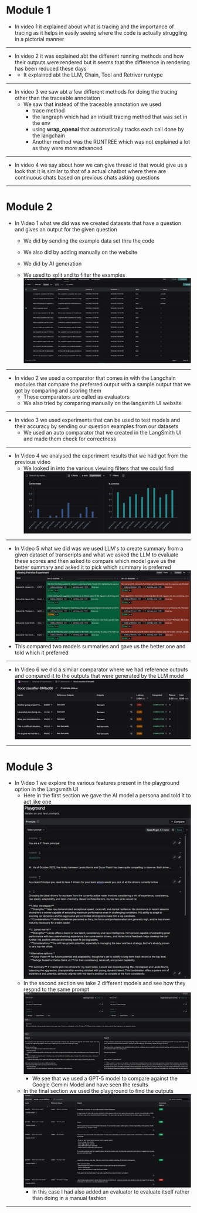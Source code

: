 # Module 1

* In video 1 it explained about what is tracing and the importance of tracing as it helps in easily seeing where the code is actually struggling in a pictorial manner
---
* In video 2 it was explained abt the different running methods and how their outputs were rendered but it seems that the difference in rendering has been reduced these days
* * It explained abt the LLM, Chain, Tool and Retriver runtype
---
* In video 3 we saw abt a few different methods for doing the tracing other than the traceable annotation
  * We saw that instead of the traceable annotation we used
    * trace method 
    * the langraph which had an inbuilt tracing method that was set in the env
    * using <b>wrap_openai</b> that automatically tracks each call done by the langchain 
    * Another method was the RUNTREE which was not explained a lot as they were more advanced
---
* In video 4 we say about how we can give thread id that would give us a look that it is similar to that of a actual chatbot where there are continuous chats based on previous chats asking questions
---

# Module 2

* In Video 1 what we did was we created datasets that have a question and gives an output for the given question
  * We did by sending the example data set thru the code
  * We also did by adding manually on the website
  * We did by AI generation
  
  * We used to split and to filter the examples 
  ![img.png](img.png)

---

* In video 2 we used a comparator that comes in with the Langchain modules that compare the preferred output with a sample output that we got by comparing and scoring them
  * These comparators are called as evaluators
  * We also tried by comparing manually on the langsmith UI website

---

* In video 3 we used experiments that can be used to test models and their accuracy by sending our question examples from our datasets
  * We used an auto comparator that we created in the LangSmith UI and made them check for correctness

---

* In Video 4 we analysed the experiment results that we had got from the previous video
  * We looked in into the various viewing filters that we could find
  ![img_1.png](img_1.png)

---

* In Video 5 what we did was we used LLM's to create summary from a given dataset of transcripts and what we asked the LLM to evaluate these scores and then asked to compare which model gave us the better summary and asked it to pick which summary is preferred
  ![img_2.png](img_2.png)
* This compared two models summaries and gave us the better one and told which it preferred

---

* In Video 6 we did a similar comparator where we had reference outputs and compared it to the outputs that were generated by the LLM model
  ![img_3.png](img_3.png)

---

# Module 3

* In Video 1 we explore the various features present in the playground option in the Langsmith UI
  * Here in the first section we gave the AI model a persona and told it to act like one
  ![img_4.png](img_4.png)
  * In the second section we take 2 different models and see how they respnd to the same prompt
  ![img_5.png](img_5.png)
    * We see that we used a GPT-5 model to compare against the Google Gemini Model and have seen the results
  * In the final section we used the playground to find the outputs
  ![img_6.png](img_6.png)
    * In this case I had also added an evaluator to evaluate itself rather than doing in a manual fashion

---

